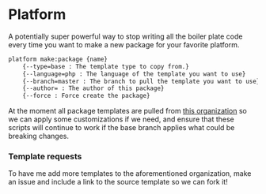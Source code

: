 # Platform
A potentially super powerful way to stop writing all the boiler plate code every time you want to make a new package for your favorite platform.

```bash
platform make:package {name}
    {--type=base : The template type to copy from.}
    {--language=php : The language of the template you want to use}
    {--branch=master : The branch to pull the template you want to use}
    {--author= : The author of this package}
    {--force : Force create the package}
```

At the moment all package templates are pulled from [this organization](https://github.com/project-template) so we can apply some customizations if we need, and ensure that these scripts will continue to work if the base branch applies what could be breaking changes.

### Template requests
To have me add more templates to the aforementioned organization, make an issue and include a link to the source template so we can fork it!

